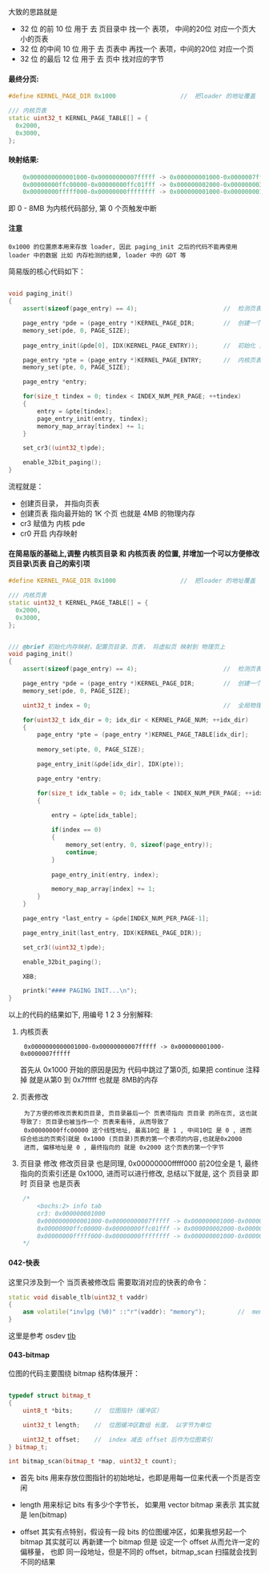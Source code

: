 大致的思路就是

+ 32 位 的前 10 位 用于 去 页目录中 找一个 表项， 中间的20位 对应一个页大小的页表
+ 32 位 的中间 10 位 用于 去 页表中 再找一个 表项，中间的20位 对应一个页
+ 32 位 的最后 12 位 用于 去 页中 找对应的字节

#### 最终分页:


```cpp
#define KERNEL_PAGE_DIR 0x1000                  //  把loader 的地址覆盖

/// 内核页表
static uint32_t KERNEL_PAGE_TABLE[] = {
  0x2000,
  0x3000,
};
```

#### 映射结果:


```cpp
    0x0000000000001000-0x00000000007fffff -> 0x000000001000-0x0000007fffff
    0x00000000ffc00000-0x00000000ffc01fff -> 0x000000002000-0x000000003fff
    0x00000000fffff000-0x00000000ffffffff -> 0x000000001000-0x000000001fff
```

即 0 - 8MB 为内核代码部分, 第 0 个页触发中断

#### 注意

    0x1000 的位置原本用来存放 loader, 因此 paging_init 之后的代码不能再使用 loader 中的数据 比如 内存检测的结果, loader 中的 GDT 等



简易版的核心代码如下：

```cpp

void paging_init()
{
    assert(sizeof(page_entry) == 4);                        //  检测页表项结构体

    page_entry *pde = (page_entry *)KERNEL_PAGE_DIR;        //  创建一个页目录
    memory_set(pde, 0, PAGE_SIZE);
    
    page_entry_init(&pde[0], IDX(KERNEL_PAGE_ENTRY));       //  初始化 页目录 的第0个 页表项 指向内核页表

    page_entry *pte = (page_entry *)KERNEL_PAGE_ENTRY;      //  内核页表
    memory_set(pte, 0, PAGE_SIZE);

    page_entry *entry;

    for(size_t tindex = 0; tindex < INDEX_NUM_PER_PAGE; ++tindex)        //  将第一个页全部赋值 总共映射1K个页 也即 4MB 的物理内存
    {
        entry = &pte[tindex];
        page_entry_init(entry, tindex);                                 //  把 tindex 号物理页 映射到 tindex 的 pte 中
        memory_map_array[tindex] += 1;                                  //  物理内存使用次数 +1
    }

    set_cr3((uint32_t)pde);

    enable_32bit_paging();
}

```


流程就是：
+ 创建页目录， 并指向页表
+ 创建页表 指向最开始的 1K 个页 也就是 4MB 的物理内存
+ cr3 赋值为 内核 pde
+ cr0 开启 内存映射


#### 在简易版的基础上,调整 内核页目录 和 内核页表 的位置, 并增加一个可以方便修改 页目录\页表 自己的索引项

```cpp
#define KERNEL_PAGE_DIR 0x1000                  //  把loader 的地址覆盖

/// 内核页表
static uint32_t KERNEL_PAGE_TABLE[] = {
  0x2000,
  0x3000,
};


/// @brief 初始化内存映射，配置页目录、页表， 将虚拟页 映射到 物理页上
void paging_init()
{
    assert(sizeof(page_entry) == 4);                        //  检测页表项结构体

    page_entry *pde = (page_entry *)KERNEL_PAGE_DIR;        //  创建一个页目录
    memory_set(pde, 0, PAGE_SIZE);

    uint32_t index = 0;                                     //  全局物理页的 index

    for(uint32_t idx_dir = 0; idx_dir < KERNEL_PAGE_NUM; ++idx_dir)
    {
        page_entry *pte = (page_entry *)KERNEL_PAGE_TABLE[idx_dir];                 //  遍历页表
        
        memory_set(pte, 0, PAGE_SIZE);

        page_entry_init(&pde[idx_dir], IDX(pte));                                   //  配置页目录

        page_entry *entry;

        for(size_t idx_table = 0; idx_table < INDEX_NUM_PER_PAGE; ++idx_table, ++index)      //  将第一个页全部赋值 总共映射1K个页 也即 4MB 的物理内存
        {
            
            entry = &pte[idx_table];                                                

            if(index == 0)                                                          //  0号页不参与映射, 对0 号页的访问会失败
            {
                memory_set(entry, 0, sizeof(page_entry));                           //  页表项清零
                continue;
            }
                                                                                    //  下面两行为，映射物理页， 编号为 index 
            page_entry_init(entry, index);                                          //  把 tindex 号物理页 映射到 tindex 的 pte 中

            memory_map_array[index] += 1;                                           //  前1k个页的 物理内存使用次数 +1
        }
    }

    page_entry *last_entry = &pde[INDEX_NUM_PER_PAGE-1];                            //  页目录的最后一个页表项

    page_entry_init(last_entry, IDX(KERNEL_PAGE_DIR));                              //  指向自己

    set_cr3((uint32_t)pde);

    enable_32bit_paging();

    XBB;

    printk("#### PAGING INIT...\n");
}
```
以上的代码的结果如下, 用编号 1 2 3 分别解释:


1. 内核页表

        0x0000000000001000-0x00000000007fffff -> 0x000000001000-0x0000007fffff

    首先从 0x1000 开始的原因是因为 代码中跳过了第0页, 如果把 continue 注释掉 就是从第0 到 0x7fffff 也就是 8MB的内存

2. 页表修改

        为了方便的修改页表和页目录, 页目录最后一个 页表项指向 页目录 的所在页, 这也就导致了: 页目录也被当作一个 页表来看待, 从而导致了
        0x00000000ffc00000 这个线性地址, 最高10位 是 1 , 中间10位 是 0 , 进而 综合给出的页索引就是 0x1000 (页目录)页表的第一个表项的内容,也就是0x2000
        进而, 偏移地址是 0 , 最终指向的 就是 0x2000 这个页表的第一个字节

3. 页目录 修改
        修改页目录 也是同理, 0x00000000fffff000 前20位全是 1, 最终指向的页索引还是 0x1000, 进而可以进行修改,
        总结以下就是, 这个 页目录 即时 页目录 也是页表
```cpp
    /*
        <bochs:2> info tab
        cr3: 0x000000001000
        0x0000000000001000-0x00000000007fffff -> 0x000000001000-0x0000007fffff
        0x00000000ffc00000-0x00000000ffc01fff -> 0x000000002000-0x000000003fff
        0x00000000fffff000-0x00000000ffffffff -> 0x000000001000-0x000000001fff
    */
```


#### 042-快表

这里只涉及到一个 当页表被修改后 需要取消对应的快表的命令：

```cpp
static void disable_tlb(uint32_t vaddr)
{
    asm volatile("invlpg (%0)" ::"r"(vaddr): "memory");         //  memory 表示内存会被修改
}

```

这里是参考 osdev [tlb](https://wiki.osdev.org/TLB)


#### 043-bitmap

位图的代码主要围绕 bitmap 结构体展开：

```cpp

typedef struct bitmap_t
{
    uint8_t *bits;      //  位图指针（缓冲区）

    uint32_t length;    //  位图缓冲区数组 长度， 以字节为单位

    uint32_t offset;    //  index 减去 offset 后作为位图索引
} bitmap_t;

int bitmap_scan(bitmap_t *map, uint32_t count);

```

+ 首先 bits 用来存放位图指针的初始地址，也即是用每一位来代表一个页是否空闲

+ length 用来标记 bits 有多少个字节长， 如果用 vector<int> bitmap 来表示 其实就是 len(bitmap)

+ offset 其实有点特别，假设有一段 bits 的位图缓冲区，如果我想另起一个 bitmap 其实就可以 再新建一个 bitmap 但是
  设定一个 offset 从而允许一定的偏移量， 也即 同一段地址，但是不同的 offset，bitmap_scan 扫描就会找到不同的结果
